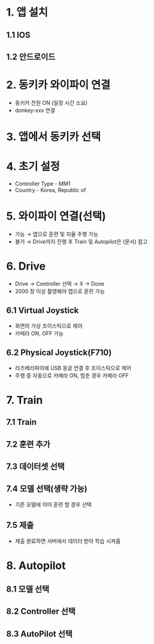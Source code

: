 # 1. 앱 설치

## 1.1 IOS


## 1.2 안드로이드


# 2. 동키카 와이파이 연결

- 동키카 전원 ON (일정 시간 소요)
- donkey-xxx 연결


# 3. 앱에서 동키카 선택


# 4. 초기 설정

- Controller Type - MM1
- Country - Korea, Republic of


# 5. 와이파이 연결(선택)

- 가능 → 앱으로 훈련 및 자율 주행 가능
- 불가 → Drive까지 진행 후 Train 및 Autopilot은 (문서) 참고


# 6. Drive

- Drive → Controller 선택 → X → Done
- 2000 장 이상 촬영해야 앱으로 훈련 가능

## 6.1 Virtual Joystick

- 화면의 가상 조이스틱으로 제어
- 카메라 ON, OFF 가능

## 6.2 Physical Joystick(F710)

- 라즈베리파이에 USB 동글 연결 후 조이스틱으로 제어
- 주행 중 자동으로 카메라 ON, 멈춘 경우 카메라 OFF

# 7. Train

## 7.1 Train


## 7.2 훈련 추가

## 7.3 데이터셋 선택

## 7.4 모델 선택(생략 가능)

- 기존 모델에 이어 훈련 할 경우 선택

## 7.5 제출

- 제출 완료하면 서버에서 데이터 받아 학습 시켜줌

# 8. Autopilot

## 8.1 모델 선택

## 8.2 Controller 선택

## 8.3 AutoPilot 선택

